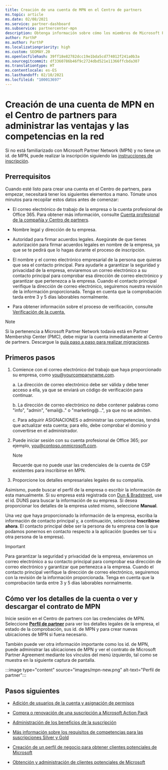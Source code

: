 ```yaml
---
title: Creación de una cuenta de MPN en el Centro de partners
ms.topic: article
ms.date: 02/08/2021
ms.service: partner-dashboard
ms.subservice: partnercenter-mpn
description: Obtenga información sobre cómo los miembros de Microsoft Partner Network pueden crear una cuenta en el Centro de partners para administrar sus ventajas y competencias en la red.
author: ParthP
ms.author: ParthP
ms.localizationpriority: high
ms.custom: SEOMAY.20
ms.openlocfilehash: 39ff18e82782dcc19e1bda5cd774012f241a0b3a
ms.sourcegitcommit: df3360786b46f9c2724dbd521e11366ffcbda307
ms.translationtype: HT
ms.contentlocale: es-ES
ms.lasthandoff: 02/10/2021
ms.locfileid: "100013697"
---
```

# <a name="create-an-mpn-account-in-partner-center-to-manage-network-benefits-and-competencies"></a>Creación de una cuenta de MPN en el Centro de partners para administrar las ventajas y las competencias en la red


Si no está familiarizado con Microsoft Partner Network (MPN) y no tiene un id. de MPN, puede realizar la inscripción siguiendo las [instrucciones de inscripción](https://partner.microsoft.com/dashboard/account/v3/enrollment/introduction/partnership).

## <a name="prerequisites"></a>Prerrequisitos 

Cuando esté listo para crear una cuenta en el Centro de partners, para empezar, necesitará tener los siguientes elementos a mano.  Tómate unos minutos para recopilar estos datos antes de comenzar:

- El correo electrónico de trabajo de la empresa o la cuenta profesional de Office 365. Para obtener más información, consulte [Cuenta profesional de la compañía y Centro de partners](azure-active-directory-tenants-and-partner-center.md). 
 
- Nombre legal y dirección de tu empresa.

- Autoridad para firmar acuerdos legales. Asegúrate de que tienes autorización para firmar acuerdos legales en nombre de la empresa, ya que se te pedirá que lo hagas durante el proceso de inscripción.

- El nombre y el correo electrónico empresarial de la persona que quieras que sea el contacto principal. Para ayudarle a garantizar la seguridad y privacidad de la empresa, enviaremos un correo electrónico a su contacto principal para comprobar esa dirección de correo electrónico y garantizar que pertenezca a la empresa. Cuando el contacto principal verifique la dirección de correo electrónico, seguiremos nuestra revisión de la información proporcionada. Tenga en cuenta que la comprobación tarda entre 3 y 5 días laborables normalmente. 

- Para obtener información sobre el proceso de verificación, consulte [Verificación de la cuenta.](verification-responses.md)

>[!NOTE]
>Si la pertenencia a Microsoft Partner Network todavía está en Partner Membership Center (PMC), debe migrar la cuenta inmediatamente al Centro de partners. Descargue la [guía paso a paso para realizar migraciones](https://assetsprod.microsoft.com/mpn/migrate-pmc-pc-mpa-guide.pptx).

## <a name="get-started"></a>Primeros pasos

1. Comience con el correo electrónico del trabajo que haya proporcionado su empresa, como you@yourcompanyname.com.
 
    a.  La dirección de correo electrónico debe ser válida y debe tener acceso a ella, ya que se enviará un código de verificación para continuar.

    b.  La dirección de correo electrónico no debe contener palabras como "info", "admin", "email@.." o "marketing@...", ya que no se admiten.

    c.  Para adquirir ASIGNACIONES o administrar las competencias, tendrá que actualizar esta cuenta; para ello, debe comprobar el dominio y convertirse en el administrador. 

2. Puede iniciar sesión con su cuenta profesional de Office 365; por ejemplo, you@contoso.onmicrosoft.com.

   >[!NOTE]
   > Recuerde que no puede usar las credenciales de la cuenta de CSP existentes para inscribirse en MPN.

3. Proporcione los detalles empresariales legales de su compañía.

Asimismo, puede buscar el perfil de la empresa o escribir la información de esta manualmente. Si su empresa está registrada con [Dun & Bradstreet](https://partner.microsoft.com/marketing/usisvshowcase/dunandbrad), use el id. DUNS para buscar la información de su empresa. Si desea proporcionar los detalles de la empresa usted mismo, seleccione **Manual**.

Una vez que haya proporcionado la información de la empresa, escriba la información de contacto principal y, a continuación, seleccione **Inscribirse ahora**.
El contacto principal debe ser la persona de tu empresa con la que podamos ponernos en contacto respecto a la aplicación (puedes ser tú u otra persona de la empresa).

>[!IMPORTANT]
>Para garantizar la seguridad y privacidad de la empresa, enviaremos un correo electrónico a su contacto principal para comprobar esa dirección de correo electrónico y garantizar que pertenezca a la empresa. Cuando el contacto principal verifique la dirección de correo electrónico, seguiremos con la revisión de la información proporcionada. Tenga en cuenta que la comprobación tarda entre 3 y 5 días laborables normalmente. 

## <a name="how-to-view-account-details-or-view-and-download-the-mpn-agreement"></a>Cómo ver los detalles de la cuenta o ver y descargar el contrato de MPN

Inicie sesión en el Centro de partners con las credenciales de MPN. Seleccione [**Perfil de partner**](https://partner.microsoft.com/pcv/accountsettings/connectedpartnerprofile) para ver los detalles legales de la empresa, el estado de la comprobación, sus id. de MPN y para crear nuevas ubicaciones de MPN si fuera necesario. 

También puede ver otra información importante como los id. de MPN, puede administrar las ubicaciones de MPN y ver el contrato de Microsoft Partner Agreement mediante los vínculos del menú izquierdo, tal como se muestra en la siguiente captura de pantalla.

:::image type="content" source="images/mpn-new.png" alt-text="Perfil de partner":::


## <a name="next-steps"></a>Pasos siguientes

-   [Adición de usuarios de la cuenta y asignación de permisos](create-user-accounts-and-set-permissions.md)

-   [Compra o renovación de una suscripción a Microsoft Action Pack](mpn-get-action-pack.md)

-   [Administración de los beneficios de la suscripción](manage-your-partner-network-benefits.md)

-   [Más información sobre los requisitos de competencias para las suscripciones Silver y Gold](https://partner.microsoft.com/membership/competencies)

-   [Creación de un perfil de negocio para obtener clientes potenciales de Microsoft](create-a-marketing-profile.md)

-   [Obtención y administración de clientes potenciales de Microsoft](manage-leads.md)
